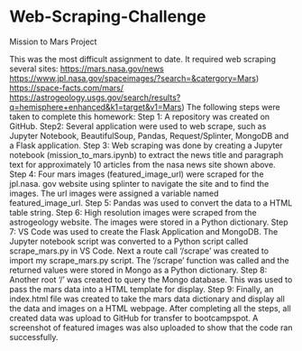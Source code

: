 # Web-Scraping-Challenge
Mission to Mars Project

This was the most difficult assignment to date. It required web scraping several sites:
https://mars.nasa.gov/news
https://www.jpl.nasa.gov/spaceimages/?search=&catergory=Mars)
https://space-facts.com/mars/
https://astrogeology.usgs.gov/search/results?q=hemisphere+enhanced&k1=target&v1=Mars)
The following steps were taken to complete this homework:
Step 1: A repository was created on GitHub.
Step2: Several application were used to web scrape, such as Jupyter Notebook, BeautifulSoup, Pandas, Request/Splinter, MongoDB and a Flask application.
Step 3: Web scraping was done by creating a Jupyter notebook (mission_to_mars.ipynb) to extract the news title and paragraph text for approximately 10 articles from the nasa news site shown above.
Step 4: Four mars images (featured_image_url) were scraped for the jpl.nasa. gov website using splinter to navigate the site and to find the images. The url images were assigned a variable named featured_image_url.
Step 5: Pandas was used to convert the data to a HTML table string.
Step 6: High resolution images were scraped from the astrogeology website. The images were stored in a Python dictionary.
Step 7: VS Code was used to create the Flask Application and MongoDB. The Jupyter notebook script was converted to a Python script called scrape_mars.py in VS Code. Next a route call ‘/scrape’ was created to import my scrape_mars.py script. The ‘/scrape’ function was called and the returned values were stored in Mongo as a Python dictionary.
Step 8: Another root ‘/’ was created to query the Mongo database. This was used to pass the mars data into a HTML template for display.
Step 9: Finally, an index.html file was created to take the mars data dictionary and display all the data and images on a HTML webpage.
After completing all the steps, all created data was upload to GitHub for transfer to bootcampspot.  A screenshot of featured images was also uploaded to show that the code ran successfully.
